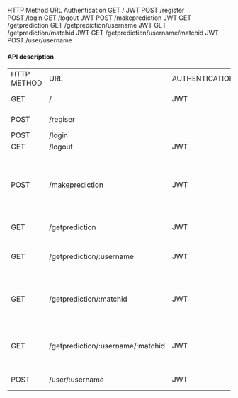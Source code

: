 HTTP Method         URL                                         Authentication
GET                 /                                               JWT
POST                /register               
POST                /login
GET                 /logout                                         JWT
POST                /makeprediction                                 JWT
GET                 /getprediction
GET                 /getprediction/username                         JWT
GET                 /getprediction/matchid                          JWT
GET                 /getprediction/username/matchid                 JWT
POST                /user/username              

#### API description
<table>
<tr>
<td>HTTP METHOD</td>
<td>URL</td>
<td>AUTHENTICATION</td>
<td>DESCRIPTION</td>
</tr>
<tr>
<td>GET</td>
<td>/</td>
<td>JWT</td>
<td>Returns Index page info</td>
</tr>
<tr>
<td>POST</td>
<td>/regiser</td>
<td></td>
<td>Register new user</td>
</tr>
<tr>
<td>POST</td>
<td>/login</td>
<td></td>
<td>Login user</td>
</tr>
<tr>
<td>GET</td>
<td>/logout</td>
<td>JWT</td>
<td>User logout</td>
</tr>
<tr>
<td>POST</td>
<td>/makeprediction</td>
<td>JWT</td>
<td>make prediction (send username and matchid in request json)</td>
</tr>
<tr>
<td>GET</td>
<td>/getprediction</td>
<td>JWT</td>
<td>get all predictions</td>
</tr>
<tr>
<td>GET</td>
<td>/getprediction/:username</td>
<td>JWT</td>
<td>get all predictions made by user = username</td>
</tr>
<tr>
<td>GET</td>
<td>/getprediction/:matchid</td>
<td>JWT</td>
<td>get all predictions made for match = matchid</td>
</tr>
<tr>
<td>GET</td>
<td>/getprediction/:username/:matchid</td>
<td>JWT</td>
<td>get prediction made by user = username for match = matchid</td>
</tr>
<tr>
<td>POST</td>
<td>/user/:username</td>
<td>JWT</td>
<td>Update user score</td>
</tr>
</table>